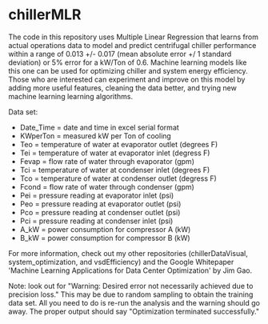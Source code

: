 # chillerMLR
The code in this repository uses Multiple Linear Regression that learns from actual operations 
data to model and predict centrifugal chiller performance within a range of 0.013 +/- 0.017 
(mean absolute error +/ 1 standard deviation) or 5% error for a kW/Ton of 0.6.  Machine
learning models like this one can be used for optimizing chiller and system energy efficiency.
Those who are interested can experiment and improve on this model by adding more useful 
features, cleaning the data better, and trying new machine learning learning algorithms.

Data set:
 - Date_Time = date and time in excel serial format
 - KWperTon = measured kW per Ton of cooling
 - Teo = temperature of water at evaporator outlet (degrees F)
 - Tei = temperature of water at evaporator inlet (degress F)
 - Fevap = flow rate of water through evaporator (gpm)
 - Tci = temperature of water at condenser inlet (degrees F)
 - Tco = temperature of water at condenser outlet (degress F)
 - Fcond = flow rate of water through condenser (gpm)
 - Pei = pressure reading at evaporator inlet (psi)
 - Peo = pressure reading at evaporator outlet (psi)
 - Pco = pressure reading at condenser outlet (psi)
 - Pci = pressure reading at condenser inlet (psi)
 - A_kW = power consumption for compressor A (kW)
 - B_kW = power consumption for compressor B (kW)

For more information, check out my other repositories (chillerDataVisual, system_optimization, 
and vsdEfficiency) and the Google Whitepaper 'Machine Learning Applications for Data Center 
Optimization' by Jim Gao.

Note: look out for "Warning: Desired error not necessarily achieved due to precision loss."
This may be due to random sampling to obtain the training data set.  All you need to do is
re-run the analysis and the warning should go away.  The proper output should say
"Optimization terminated successfully."
